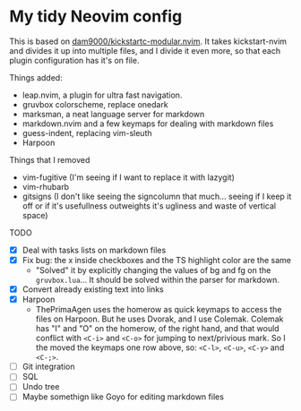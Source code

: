 # My tidy Neovim config

This is based on [dam9000/kickstartc-modular.nvim](https://github.com/dam9000/kickstart-modular.nvim). It takes kickstart-nvim and divides it up into multiple files, and I divide it even more, so that each plugin configuration has it's on file.

Things added:

* leap.nvim, a plugin for ultra fast navigation. 
* gruvbox colorscheme, replace onedark
* marksman, a neat language server for markdown
* markdown.nvim and a few keymaps for dealing with markdown files
* guess-indent, replacing vim-sleuth
* Harpoon

Things that I removed 
* vim-fugitive (I'm seeing if I want to replace it with lazygit)
* vim-rhubarb 
* gitsigns (I don't like seeing the signcolumn that much... seeing if I keep it off or if it's usefullness outweights it's ugliness and waste of vertical space)

TODO

- [x] Deal with tasks lists on markdown files
- [x] Fix bug: the x inside checkboxes and the TS highlight color are the same
	- "Solved" it by explicitly changing the values of bg and fg on the `gruvbox.lua`... It should be solved within the parser for markdown.
- [x] Convert already existing text into links
- [x] Harpoon 
  - ThePrimaAgen uses the homerow as quick keymaps to access the files on Harpoon. But he uses Dvorak, and I use Colemak. Colemak has "I" and "O" on the homerow, of the right hand, and that would conflict with `<C-i>` and `<C-o>` for jumping to next/privious mark. So I the moved the keymaps one row above, so: `<C-l>`, `<C-u>`, `<C-y>` and `<C-;>`.
- [ ] Git integration
- [ ] SQL 
- [ ] Undo tree 
- [ ] Maybe somethign like Goyo for editing markdown files 
